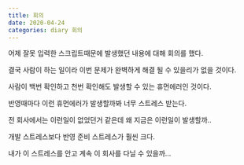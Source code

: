 ```yaml
---
title: 회의
date: 2020-04-24
categories: diary 회의
---
```

어제 잘못 입력한 스크립트때문에 발생했던 내용에 대해 회의를 했다.

결국 사람이 하는 일이라 이번 문제가 완벽하게 해결 될 수 있을리가 없을 것이다.

사람이 백번 확인하고 천번 확인해도 발생할 수 있는 휴먼에러인 것이다.

반영때마다 이런 휴먼에러가 발생할까봐 너무 스트레스 받는다.

전 회사에서는 이런일이 없었던거 같은데 왜 지금은 이런일이 발생할까..

개발 스트레스보다 반영 준비 스트레스가 훨씬 크다.

내가 이 스트레스를 안고 계속 이 회사를 다닐 수 있을까...
